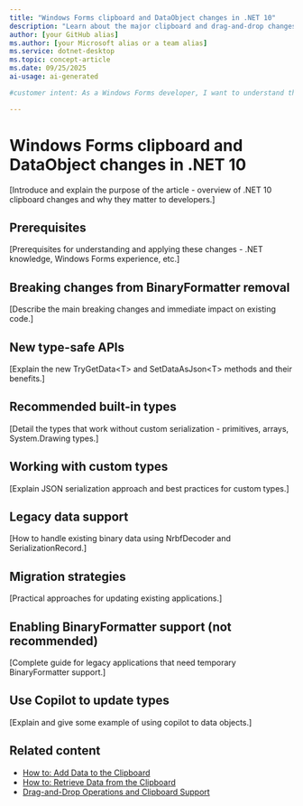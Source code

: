 ```yaml
---
title: "Windows Forms clipboard and DataObject changes in .NET 10"
description: "Learn about the major clipboard and drag-and-drop changes in .NET 10, including new type-safe APIs, JSON serialization, and migration from BinaryFormatter."
author: [your GitHub alias]
ms.author: [your Microsoft alias or a team alias]
ms.service: dotnet-desktop
ms.topic: concept-article
ms.date: 09/25/2025
ai-usage: ai-generated

#customer intent: As a Windows Forms developer, I want to understand the clipboard and DataObject changes in .NET 10 so that I can migrate my applications and use the new type-safe APIs.

---
```


# Windows Forms clipboard and DataObject changes in .NET 10

[Introduce and explain the purpose of the article - overview of .NET 10 clipboard changes and why they matter to developers.]

## Prerequisites

[Prerequisites for understanding and applying these changes - .NET knowledge, Windows Forms experience, etc.]

## Breaking changes from BinaryFormatter removal

[Describe the main breaking changes and immediate impact on existing code.]

## New type-safe APIs

[Explain the new TryGetData\<T> and SetDataAsJson\<T> methods and their benefits.]

## Recommended built-in types

[Detail the types that work without custom serialization - primitives, arrays, System.Drawing types.]

## Working with custom types

[Explain JSON serialization approach and best practices for custom types.]

## Legacy data support

[How to handle existing binary data using NrbfDecoder and SerializationRecord.]

## Migration strategies

[Practical approaches for updating existing applications.]

## Enabling BinaryFormatter support (not recommended)

[Complete guide for legacy applications that need temporary BinaryFormatter support.]

## Use Copilot to update types

[Explain and give some example of using copilot to data objects.]

## Related content

- [How to: Add Data to the Clipboard](how-to-add-data-to-the-clipboard.md)
- [How to: Retrieve Data from the Clipboard](how-to-retrieve-data-from-the-clipboard.md)
- [Drag-and-Drop Operations and Clipboard Support](drag-and-drop-operations-and-clipboard-support.md)